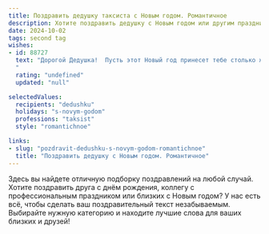 ```yaml
---
title: Поздравить дедушку таксиста с Новым годом. Романтичное
description: Хотите поздравить дедушку с Новым годом или другим праздником? Наш ИИ создаст незабываемое поздравление, а вы обязательно выделитесь среди других.  
date: 2024-10-02
tags: second tag
wishes:
- id: 88727
  text: "Дорогой Дедушка!  Пусть этот Новый год принесет тебе столько же тепла и света, сколько звезд на зимнем небе, а каждый новый день будет наполнен радостью и приятными сюрпризами, как неожиданные встречи в твоем ночном рейсе. Пусть дорога твоей жизни будет гладкой и безопасной, как идеально накатанный асфальт, а  любовь и забота близких всегда согревают тебя, словно солнечный луч в морозный вечер. С Новым годом!
  "
  rating: "undefined"
  updated: "null"

selectedValues:
  recipients: "dedushku"
  holidays: "s-novym-godom"
  professions: "taksist"
  style: "romantichnoe"

links:
- slug: "pozdravit-dedushku-s-novym-godom-romantichnoe"
  title: "Поздравить дедушку с Новым годом. Романтичное"
---
```


Здесь вы найдете отличную подборку поздравлений на любой случай. 
Хотите поздравить друга с днём рождения, коллегу с профессиональным праздником или близких с Новым годом? У нас есть всё, чтобы сделать ваш поздравительный текст незабываемым. Выбирайте нужную категорию и находите лучшие слова для ваших близких и друзей!
